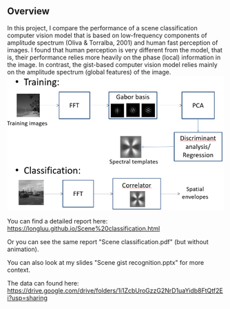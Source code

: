 ## Overview
In this project, I compare the performance of a scene classification computer vision model that is based on low-frequency components of amplitude spectrum (Oliva & Torralba, 2001) and human fast perception of images. I found that human perception is very different from the model, that is, their performance relies more heavily on the phase (local) information in the image. In contrast, the gist-based computer vision model relies mainly on the amplitude spectrum (global features) of the image. 
![](CV-model.PNG)

You can find a detailed report here:
https://longluu.github.io/Scene%20classification.html

Or you can see the same report "Scene classification.pdf" (but without animation).

You can also look at my slides "Scene gist recognition.pptx" for more context.

The data can found here:
https://drive.google.com/drive/folders/1i1ZcbUroGzzG2NrD1uaYidb8FtQtf2Ei?usp=sharing
